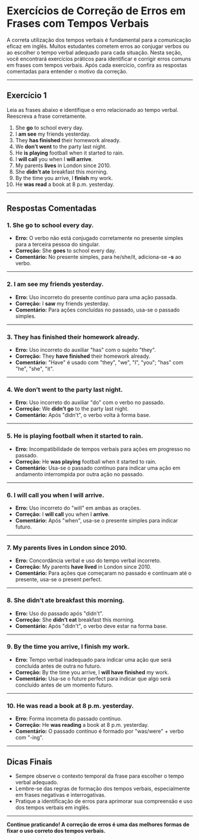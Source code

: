 
# Exercícios de Correção de Erros em Frases com Tempos Verbais

A correta utilização dos tempos verbais é fundamental para a comunicação eficaz em inglês. Muitos estudantes cometem erros ao conjugar verbos ou ao escolher o tempo verbal adequado para cada situação. Nesta seção, você encontrará exercícios práticos para identificar e corrigir erros comuns em frases com tempos verbais. Após cada exercício, confira as respostas comentadas para entender o motivo da correção.

---

## Exercício 1

Leia as frases abaixo e identifique o erro relacionado ao tempo verbal. Reescreva a frase corretamente.

1. She **go** to school every day.
2. I **am see** my friends yesterday.
3. They **has finished** their homework already.
4. We **don’t went** to the party last night.
5. He **is playing** football when it started to rain.
6. I **will call** you when I **will arrive**.
7. My parents **lives** in London since 2010.
8. She **didn’t ate** breakfast this morning.
9. By the time you arrive, I **finish** my work.
10. He **was read** a book at 8 p.m. yesterday.

---

## Respostas Comentadas

### 1. She **go** to school every day.
- **Erro:** O verbo não está conjugado corretamente no presente simples para a terceira pessoa do singular.
- **Correção:** She **goes** to school every day.
- **Comentário:** No presente simples, para he/she/it, adiciona-se **-s** ao verbo.

---

### 2. I **am see** my friends yesterday.
- **Erro:** Uso incorreto do presente contínuo para uma ação passada.
- **Correção:** I **saw** my friends yesterday.
- **Comentário:** Para ações concluídas no passado, usa-se o passado simples.

---

### 3. They **has finished** their homework already.
- **Erro:** Uso incorreto do auxiliar "has" com o sujeito "they".
- **Correção:** They **have finished** their homework already.
- **Comentário:** "Have" é usado com "they", "we", "I", "you"; "has" com "he", "she", "it".

---

### 4. We **don’t went** to the party last night.
- **Erro:** Uso incorreto do auxiliar "do" com o verbo no passado.
- **Correção:** We **didn’t go** to the party last night.
- **Comentário:** Após "didn't", o verbo volta à forma base.

---

### 5. He **is playing** football when it started to rain.
- **Erro:** Incompatibilidade de tempos verbais para ações em progresso no passado.
- **Correção:** He **was playing** football when it started to rain.
- **Comentário:** Usa-se o passado contínuo para indicar uma ação em andamento interrompida por outra ação no passado.

---

### 6. I **will call** you when I **will arrive**.
- **Erro:** Uso incorreto do "will" em ambas as orações.
- **Correção:** I **will call** you when I **arrive**.
- **Comentário:** Após "when", usa-se o presente simples para indicar futuro.

---

### 7. My parents **lives** in London since 2010.
- **Erro:** Concordância verbal e uso do tempo verbal incorreto.
- **Correção:** My parents **have lived** in London since 2010.
- **Comentário:** Para ações que começaram no passado e continuam até o presente, usa-se o present perfect.

---

### 8. She **didn’t ate** breakfast this morning.
- **Erro:** Uso do passado após "didn't".
- **Correção:** She **didn’t eat** breakfast this morning.
- **Comentário:** Após "didn't", o verbo deve estar na forma base.

---

### 9. By the time you arrive, I **finish** my work.
- **Erro:** Tempo verbal inadequado para indicar uma ação que será concluída antes de outra no futuro.
- **Correção:** By the time you arrive, I **will have finished** my work.
- **Comentário:** Usa-se o future perfect para indicar que algo será concluído antes de um momento futuro.

---

### 10. He **was read** a book at 8 p.m. yesterday.
- **Erro:** Forma incorreta do passado contínuo.
- **Correção:** He **was reading** a book at 8 p.m. yesterday.
- **Comentário:** O passado contínuo é formado por "was/were" + verbo com "-ing".

---

## Dicas Finais

- Sempre observe o contexto temporal da frase para escolher o tempo verbal adequado.
- Lembre-se das regras de formação dos tempos verbais, especialmente em frases negativas e interrogativas.
- Pratique a identificação de erros para aprimorar sua compreensão e uso dos tempos verbais em inglês.

---

**Continue praticando! A correção de erros é uma das melhores formas de fixar o uso correto dos tempos verbais.**
```
